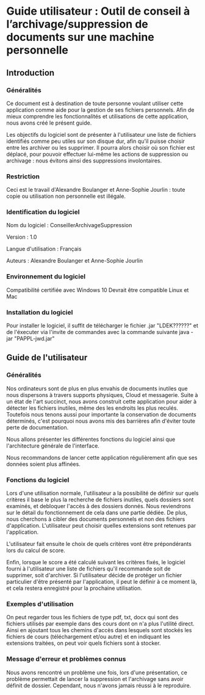 # Guide utilisateur : Outil de conseil à l’archivage/suppression de documents sur une machine personnelle

## Introduction

### Généralités

Ce document est à destination de toute personne voulant utiliser cette application comme aide pour la gestion de ses fichiers personnels.
Afin de mieux comprendre les fonctionnalités et utilisations de cette application, nous avons créé le présent guide.

Les objectifs du logiciel sont de présenter à l'utilisateur une liste de fichiers identifiés comme peu utiles sur son disque dur, afin qu'il puisse choisir entre les archiver ou les supprimer. Il pourra alors choisir où son fichier est déplacé, pour pouvoir effectuer lui-même les actions de suppression ou archivage : nous évitons ainsi des suppressions involontaires.

### Restriction

Ceci est le travail d'Alexandre Boulanger et Anne-Sophie Jourlin : toute copie ou utilisation non personnelle est illégale.

### Identification du logiciel

Nom du logiciel : ConseillerArchivageSuppression

Version : 1.0

Langue d'utilisation : Français

Auteurs : Alexandre Boulanger et Anne-Sophie Jourlin

### Environnement du logiciel

Compatibilité certifiée avec Windows 10
Devrait être compatible Linux et Mac

### Installation du logiciel

Pour installer le logiciel, il suffit de télécharger le fichier .jar "LDEK??????" et de l'éxecuter via l'invite de commandes avec la commande suivante
java -jar "PAPPL-jwd.jar"

## Guide de l'utilisateur

### Généralités

Nos ordinateurs sont de plus en plus envahis de documents inutiles que nous dispersons à travers supports physiques, Cloud et messagerie. Suite à un état de l'art succinct, nous avons construit cette application pour aider à détecter les fichiers inutiles, même des les endroits les plus reculés.
Toutefois nous tenons aussi pour importante la conservation de documents déterminés, c'est pourquoi nous avons mis des barrières afin d'éviter toute perte de documentation.

Nous allons présenter les différentes fonctions du logiciel ainsi que l'architecture générale de l'interface.

Nous recommandons de lancer cette application régulièrement afin que ses données soient plus affinées.

### Fonctions du logiciel

Lors d'une utilisation normale, l'utilisateur a la possibilité de définir sur quels critères il base le plus la recherche de fichiers inutiles, quels dossiers sont examinés, et debloquer l'accès à des dossiers donnés. Nous reviendrons sur le détail du fonctionnement de cela dans une partie dédiée.
De plus, nous cherchons à cibler des documents personnels et non des fichiers d'application. L'utilisateur peut choisir quelles extensions sont retenues par l'application.

L'utilisateur fait ensuite le choix de quels critères vont être prépondérants lors du calcul de score.

Enfin, lorsque le score a été calculé suivant les critères fixés, le logiciel fourni à l'utilisateur une liste de fichiers qu'il recommande soit de supprimer, soit d'archiver. Si l'utilisateur décide de protéger un fichier particulier d'être présenté par l'application, il peut le définir à ce moment là, et cela restera enregistré pour la prochaine utilisation.


### Exemples d'utilisation

On peut regarder tous les fichiers de type pdf, txt, docx qui sont des fichiers utilisés par exemple dans des cours dont on n'a plus l'utilité direct. Ainsi en ajoutant tous les chemins d'accès dans lesquels sont stockés les fichiers de cours (téléchargement et/ou autre) et en indiquant les extensions traitées, on peut voir quels fichiers sont à stocker.

### Message d'erreur et problèmes connus

Nous avons rencontré un problème une fois, lors d'une présentation, ce problème permettait de lancer la suppression et l'archivage sans avoir définit de dossier.
Cependant, nous n'avons jamais réussi à le reproduire.
